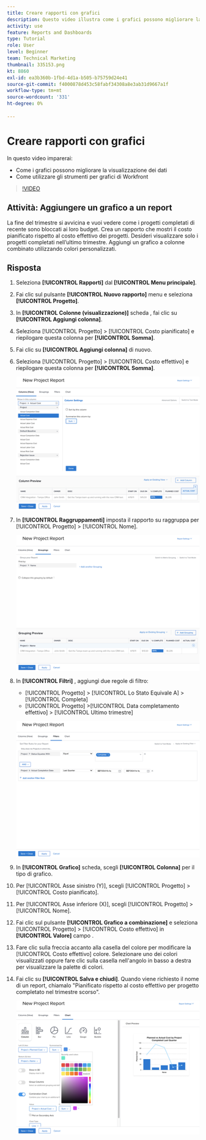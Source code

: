 ```yaml
---
title: Creare rapporti con grafici
description: Questo video illustra come i grafici possono migliorare la visualizzazione dei dati e come utilizzare gli strumenti per i grafici in [!DNL  Workfront].
activity: use
feature: Reports and Dashboards
type: Tutorial
role: User
level: Beginner
team: Technical Marketing
thumbnail: 335153.png
kt: 8860
exl-id: ea3b360b-1fbd-4d1a-b505-b75759d24e41
source-git-commit: f4000878d453c58fabf34308a8e3ab31d9667a1f
workflow-type: tm+mt
source-wordcount: '331'
ht-degree: 0%

---
```


# Creare rapporti con grafici

In questo video imparerai:

* Come i grafici possono migliorare la visualizzazione dei dati
* Come utilizzare gli strumenti per grafici di Workfront

>[!VIDEO](https://video.tv.adobe.com/v/335155/?quality=12)

## Attività: Aggiungere un grafico a un report

La fine del trimestre si avvicina e vuoi vedere come i progetti completati di recente sono bloccati ai loro budget. Crea un rapporto che mostri il costo pianificato rispetto al costo effettivo dei progetti. Desideri visualizzare solo i progetti completati nell’ultimo trimestre. Aggiungi un grafico a colonne combinato utilizzando colori personalizzati.

## Risposta

1. Seleziona **[!UICONTROL Rapporti]** dal **[!UICONTROL Menu principale]**.
1. Fai clic sul pulsante **[!UICONTROL Nuovo rapporto]** menu e seleziona **[!UICONTROL Progetto]**.
1. In **[!UICONTROL Colonne (visualizzazione)]** scheda , fai clic su **[!UICONTROL Aggiungi colonna]**.
1. Seleziona [!UICONTROL Progetto] > [!UICONTROL Costo pianificato] e riepilogare questa colonna per **[!UICONTROL Somma]**.
1. Fai clic su **[!UICONTROL Aggiungi colonna]** di nuovo.
1. Seleziona [!UICONTROL Progetto] > [!UICONTROL Costo effettivo] e riepilogare questa colonna per **[!UICONTROL Somma]**.

   ![Immagine della schermata per aggiungere colonne a un report](assets/chart-report-columns.png)

1. In **[!UICONTROL Raggruppamenti]** imposta il rapporto su raggruppa per [!UICONTROL Progetto] > [!UICONTROL Nome].

   ![Immagine della schermata per aggiungere raggruppamenti a un rapporto](assets/chart-report-groupings.png)

1. In **[!UICONTROL Filtri]** , aggiungi due regole di filtro:

   * [!UICONTROL Progetto] > [!UICONTROL Lo Stato Equivale A] > [!UICONTROL Completa]
   * [!UICONTROL Progetto] >[!UICONTROL  Data completamento effettivo] > [!UICONTROL Ultimo trimestre]

   ![Immagine della schermata per aggiungere filtri a un rapporto](assets/chart-report-filters.png)

1. In **[!UICONTROL Grafico]** scheda, scegli **[!UICONTROL Colonna]** per il tipo di grafico.
1. Per [!UICONTROL Asse sinistro (Y)], scegli [!UICONTROL Progetto] > [!UICONTROL Costo pianificato].
1. Per [!UICONTROL Asse inferiore (X)], scegli [!UICONTROL Progetto] > [!UICONTROL Nome].
1. Fai clic sul pulsante **[!UICONTROL Grafico a combinazione]** e seleziona [!UICONTROL Progetto] > [!UICONTROL Costo effettivo] in **[!UICONTROL Valore]** campo .
1. Fare clic sulla freccia accanto alla casella del colore per modificare la [!UICONTROL Costo effettivo] colore. Selezionare uno dei colori visualizzati oppure fare clic sulla casella nell&#39;angolo in basso a destra per visualizzare la palette di colori.
1. Fai clic su **[!UICONTROL Salva e chiudi]**. Quando viene richiesto il nome di un report, chiamalo &quot;Pianificato rispetto al costo effettivo per progetto completato nel trimestre scorso&quot;.

   ![Immagine della schermata per aggiungere un grafico a un report](assets/chart-report-chart.png)
